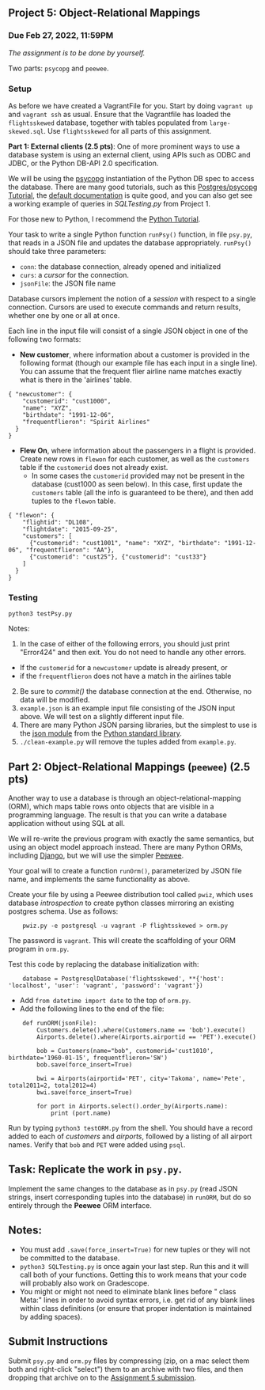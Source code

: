 ## Project 5: Object-Relational Mappings
### Due Feb 27, 2022, 11:59PM

*The assignment is to be done by yourself.*

Two parts: `psycopg` and `peewee`.

### Setup

As before we have created a VagrantFile for you. Start by doing `vagrant up` and `vagrant ssh` as usual.
Ensure that the Vagrantfile has loaded
the `flightsskewed` database, together with tables populated from  `large-skewed.sql`. Use
`flightsskewed` for all parts of this assignment.



**Part 1: External clients (2.5 pts)**:  One of more prominent ways to use a database system is using an
external client, using APIs such as ODBC and JDBC, or the
Python DB-API 2.0 specification.

We will be using the [psycopg](http://initd.org/psycopg/) instantiation of the Python DB spec to access the
database. There are many good tutorials, such as this
[Postgres/psycopg Tutorial](http://www.postgresqltutorial.com/postgresql-python),
the [default documentation](http://initd.org/psycopg/docs/usage.html#passing-parameters-to-sql-queries) is quite good,
and you can also
get see a working example of queries in *SQLTesting.py* from Project 1.

For those new to Python, I recommend the
[Python Tutorial](https://docs.python.org/3/tutorial/index.html).

Your task to write a single Python function `runPsy()` function, in
file `psy.py`, that reads in a JSON file and updates the database
appropriately. `runPsy()` should take three parameters:
- `conn`: the database connection, already opened and initialized
- `curs`: a *cursor* for the connection. 
- `jsonFile`: the JSON file name

Database cursors implement the notion of a *session* with respect to a single
connection. Cursors are used to execute commands and return results, whether
one by one or all at once.

Each line in the input file will consist of a single JSON object in one of the following two formats:

- **New customer**, where information about a customer is provided in the following format
  (though our example file has each input in a single line). You can assume that the
  frequent flier airline name matches exactly what is there in the 'airlines' table.

```
{ "newcustomer": {
    "customerid": "cust1000", 
    "name": "XYZ", 
    "birthdate": "1991-12-06", 
    "frequentflieron": "Spirit Airlines"
  }
}
```

- **Flew On**, where information about the passengers in a flight is
provided. Create new rows in `flewon` for each customer, as well as the `customers`
table if the `customerid` does not already exist.
  - In some cases the `customerid` provided may not be present in the database (cust1000 as seen below). In this case, first update the `customers` table (all the info is guaranteed to be
there), and then add tuples to the `flewon` table.

```
{ "flewon": { 
    "flightid": "DL108", 
    "flightdate": "2015-09-25", 
    "customers": [ 
      {"customerid": "cust1001", "name": "XYZ", "birthdate": "1991-12-06", "frequentflieron": "AA"}, 
      {"customerid": "cust25"}, {"customerid": "cust33"} 
    ] 
  } 
}
```

### Testing

`python3 testPsy.py`

Notes:

1. In the case of either of the following errors, you should just print "Error424" and then exit. You do not need to handle any other errors.
  - If the `customerid` for a `newcustomer` update is already present, or
  - if the `frequentflieron` does not have a match in the airlines table
2. Be sure to *commit()* the database connection at the end. Otherwise, no data will be modified.
3. `example.json` is an example input file consisting of the JSON input
   above. We will test on a slightly different input file.
4. There are many Python JSON parsing libraries, but the simplest to use is the
[json module](https://docs.python.org/3/library/json.html) from the
[Python standard library](https://docs.python.org/3/library/).
5. `./clean-example.py` will remove the tuples added from `example.py`.


## Part 2: Object-Relational Mappings (`peewee`) (2.5 pts)

Another way to use a database is through an object-relational-mapping (ORM),
which maps table rows onto objects that are visible in a programming
language. The result is that you can write a database application without
using SQL at all.

We will re-write the previous program with exactly the same semantics, but using an object
model approach instead. There are many Python ORMs, including [Django](https://www.djangoproject.com/), but we
will use the simpler [Peewee](https://github.com/coleifer/peewee).

Your goal will to create a function `runOrm()`, parameterized by JSON
file name, and implements the same functionality as above.

Create your file by using a Peewee distribution tool called `pwiz`, which uses database
   *introspection* to create python classes mirroring an existing postgres schema. Use as follows:
```
    pwiz.py -e postgresql -u vagrant -P flightsskewed > orm.py
```
The password is `vagrant`. This will create the scaffolding of your ORM program in `orm.py`.

Test this code by replacing the database initialization with:
```
    database = PostgresqlDatabase('flightsskewed', **{'host': 'localhost', 'user': 'vagrant', 'password': 'vagrant'})
```
- Add `from datetime import date`  to the top of `orm.py`.
- Add the following lines to the end of the file:
```
    def runORM(jsonFile):
        Customers.delete().where(Customers.name == 'bob').execute()
        Airports.delete().where(Airports.airportid == 'PET').execute()
        
        bob = Customers(name="bob", customerid='cust1010', birthdate='1960-01-15', frequentflieron='SW')
        bob.save(force_insert=True)
    
        bwi = Airports(airportid='PET', city='Takoma', name='Pete', total2011=2, total2012=4)
        bwi.save(force_insert=True)
    
        for port in Airports.select().order_by(Airports.name):
            print (port.name)
```

Run by typing `python3 testORM.py` from the shell. You should have a record added to each of
*customers* and *airports*, followed by a listing of all airport
names. Verify that `bob` and `PET` were added using `psql`.

## Task: Replicate the work in `psy.py`.

Implement the same changes to 
the database as in `psy.py` (read JSON strings, insert corresponding tuples into the
database) in `runORM`, but do so entirely through the **Peewee** ORM interface.



## Notes:
- You must add `.save(force_insert=True)` for new tuples or they will not be committed to the
  database.
- `python3 SQLTesting.py` is once again your last step. Run this and it will call both
  of your functions. Getting this to work means that your code will probably
  also work on Gradescope.
- You might or might not need to eliminate blank lines before "    class Meta:" lines in
   order to avoid syntax errors, i.e. get rid of any blank lines
   within class definitions (or ensure that proper indentation is maintained by adding spaces).

## Submit Instructions
Submit `psy.py` and  `orm.py` files by compressing (zip, on a mac
select them both and right-click "select")  them to an archive with two
files, and then dropping that archive on to the <a href="https://www.gradescope.com/courses/336033/assignments/1688024">Assignment 5 submission</a>.
